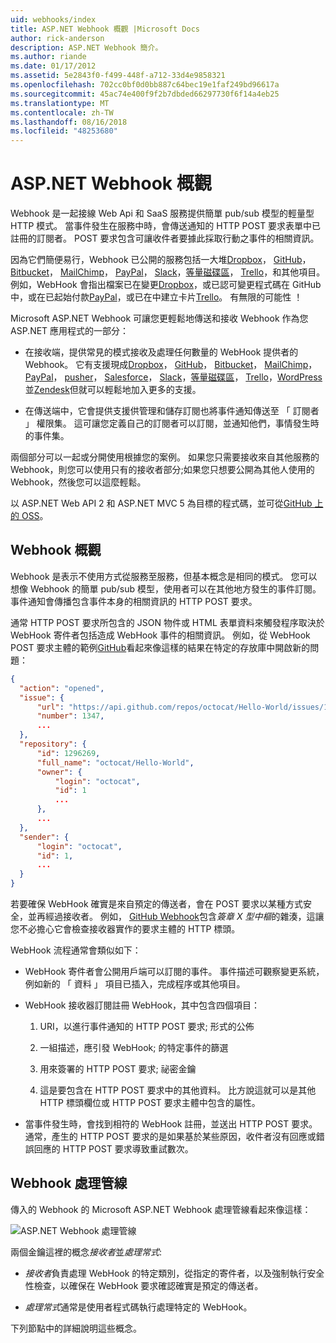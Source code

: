 ```yaml
---
uid: webhooks/index
title: ASP.NET Webhook 概觀 |Microsoft Docs
author: rick-anderson
description: ASP.NET Webhook 簡介。
ms.author: riande
ms.date: 01/17/2012
ms.assetid: 5e2843f0-f499-448f-a712-33d4e9858321
ms.openlocfilehash: 702cc0bf0d0bb887c64bec19e1faf249bd96617a
ms.sourcegitcommit: 45ac74e400f9f2b7dbded66297730f6f14a4eb25
ms.translationtype: MT
ms.contentlocale: zh-TW
ms.lasthandoff: 08/16/2018
ms.locfileid: "48253680"
---
```

# <a name="aspnet-webhooks-overview"></a>ASP.NET Webhook 概觀

Webhook 是一起接線 Web Api 和 SaaS 服務提供簡單 pub/sub 模型的輕量型 HTTP 模式。 當事件發生在服務中時，會傳送通知的 HTTP POST 要求表單中已註冊的訂閱者。 POST 要求包含可讓收件者要據此採取行動之事件的相關資訊。

因為它們簡便易行，Webhook 已公開的服務包括一大堆[Dropbox](http://dropbox.com/)， [GitHub](http://www.github.com/)， [Bitbucket](https://bitbucket.org/)， [MailChimp](http://www.mailchimp.com/)， [PayPal](http://www.paypal.com/)， [Slack](http://www.slack.com)，[等量磁碟區](http://www.stripe.com)， [Trello](http://www.trello.com/)，和其他項目。 例如，WebHook 會指出檔案已在變更[Dropbox](http://dropbox.com/)，或已認可變更程式碼在 GitHub 中，或在已起始付款[PayPal](http://www.paypal.com/)，或已在中建立卡片[Trello](http://www.trello.com/)。 有無限的可能性 ！

Microsoft ASP.NET Webhook 可讓您更輕鬆地傳送和接收 Webhook 作為您 ASP.NET 應用程式的一部分：

* 在接收端，提供常見的模式接收及處理任何數量的 WebHook 提供者的 Webhook。 它有支援現成[Dropbox](http://dropbox.com/)， [GitHub](http://www.github.com/)， [Bitbucket](https://bitbucket.org/)， [MailChimp](http://www.mailchimp.com/)， [PayPal](http://www.paypal.com/)， [pusher](http://www.pusher.com)， [Salesforce](http://www.salesforce.com)， [Slack](http://www.slack.com)，[等量磁碟區](http://www.stripe.com)， [Trello](http://www.trello.com/)，[WordPress](http://www.wordpress.com)並[Zendesk](https://www.zendesk.com/)但就可以輕鬆地加入更多的支援。

* 在傳送端中，它會提供支援供管理和儲存訂閱也將事件通知傳送至 「 訂閱者 」 權限集。 這可讓您定義自己的訂閱者可以訂閱，並通知他們，事情發生時的事件集。

兩個部分可以一起或分開使用根據您的案例。 如果您只需要接收來自其他服務的 Webhook，則您可以使用只有的接收者部分;如果您只想要公開為其他人使用的 Webhook，然後您可以這麼輕鬆。

以 ASP.NET Web API 2 和 ASP.NET MVC 5 為目標的程式碼，並可從[GitHub 上的 OSS](https://github.com/aspnet/WebHooks)。

## <a name="webhooks-overview"></a>Webhook 概觀

Webhook 是表示不使用方式從服務至服務，但基本概念是相同的模式。 您可以想像 Webhook 的簡單 pub/sub 模型，使用者可以在其他地方發生的事件訂閱。 事件通知會傳播包含事件本身的相關資訊的 HTTP POST 要求。

通常 HTTP POST 要求所包含的 JSON 物件或 HTML 表單資料來觸發程序取決於 WebHook 寄件者包括造成 WebHook 事件的相關資訊。 例如，從 WebHook POST 要求主體的範例[GitHub](http://www.github.com/)看起來像這樣的結果在特定的存放庫中開啟新的問題：

```json
{
  "action": "opened",
  "issue": {
      "url": "https://api.github.com/repos/octocat/Hello-World/issues/1347",
      "number": 1347,
      ...
  },
  "repository": {
      "id": 1296269,
      "full_name": "octocat/Hello-World",
      "owner": {
          "login": "octocat",
          "id": 1
          ...
      },
      ...
  },
  "sender": {
      "login": "octocat",
      "id": 1,
      ...
  }
}
```

若要確保 WebHook 確實是來自預定的傳送者，會在 POST 要求以某種方式安全，並再經過接收者。 例如， [GitHub Webhook](https://developer.github.com/webhooks/)包含*簽章 X 型中樞*的雜湊，這讓您不必擔心它會檢查接收器實作的要求主體的 HTTP 標頭。

WebHook 流程通常會類似如下：

* WebHook 寄件者會公開用戶端可以訂閱的事件。 事件描述可觀察變更系統，例如新的 「 資料 」 項目已插入，完成程序或其他項目。

* WebHook 接收器訂閱註冊 WebHook，其中包含四個項目：

     1. URI，以進行事件通知的 HTTP POST 要求; 形式的公佈

     2. 一組描述，應引發 WebHook; 的特定事件的篩選

     3. 用來簽署的 HTTP POST 要求; 祕密金鑰

     4. 這是要包含在 HTTP POST 要求中的其他資料。 比方說這就可以是其他 HTTP 標頭欄位或 HTTP POST 要求主體中包含的屬性。

* 當事件發生時，會找到相符的 WebHook 註冊，並送出 HTTP POST 要求。 通常，產生的 HTTP POST 要求的是如果基於某些原因，收件者沒有回應或錯誤回應的 HTTP POST 要求導致重試數次。

## <a name="webhooks-processing-pipeline"></a>Webhook 處理管線

傳入的 Webhook 的 Microsoft ASP.NET Webhook 處理管線看起來像這樣：

![ASP.NET Webhook 處理管線](_static/WebHookReceivers.png)

兩個金鑰這裡的概念*接收者*並*處理常式*:

* *接收者*負責處理 WebHook 的特定類別，從指定的寄件者，以及強制執行安全性檢查，以確保在 WebHook 要求確認確實是預定的傳送者。

* *處理常式*通常是使用者程式碼執行處理特定的 WebHook。

下列節點中的詳細說明這些概念。
